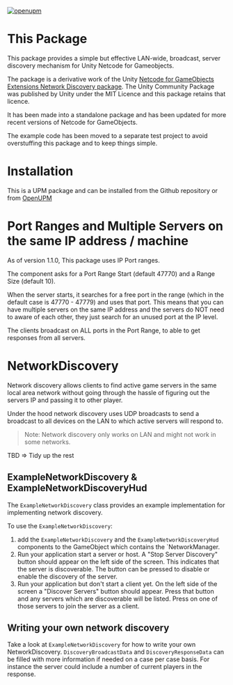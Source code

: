[![openupm](https://img.shields.io/npm/v/com.community.netcode.networkdiscovery?label=openupm&registry_uri=https://package.openupm.com)](https://openupm.com/packages/com.community.netcode.networkdiscovery/)


# This Package

This package provides a simple but effective LAN-wide, broadcast, server discovery mechanism for Unity Netcode for Gameobjects.

The package is a derivative work of the Unity [Netcode for GameObjects Extensions Network Discovery package](https://github.com/Unity-Technologies/multiplayer-community-contributions/tree/main/com.community.netcode.extensions). The Unity Community Package was published by Unity under the MIT Licence and this package retains that licence.

It has been made into a standalone package and has been updated for more recent versions of Netcode for GameObjects.

The example code has been moved to a separate test project to avoid overstuffing this package and to keep things simple.

# Installation

This is a UPM package and can be installed from the Github repository or from [OpenUPM](https://openupm.com/packages/com.community.netcode.networkdiscovery/)

# Port Ranges and Multiple Servers on the same IP address / machine

As of version 1.1.0, This package uses IP Port ranges.

The component asks for a Port Range Start (default 47770) and a Range Size (default 10).

When the server starts, it searches for a free port in the range (which in the default case is 47770 - 47779) and uses that port. This means that you can have multiple servers on the same IP address and the servers do NOT need to aware of each other, they just search for an unused port at the IP level.

The clients broadcast on ALL ports in the Port Range, to able to get responses from all servers. 

# NetworkDiscovery

Network discovery allows clients to find active game servers in the same local area network without going through the hassle of figuring out the servers IP and passing it to other player.

Under the hood network discovery uses UDP broadcasts to send a broadcast to all devices on the LAN to which active servers will respond to.

> Note: Network discovery only works on LAN and might not work in some networks.

TBD => Tidy up the rest

## ExampleNetworkDiscovery & ExampleNetworkDiscoveryHud

The `ExampleNetworkDiscovery` class provides an example implementation for implementing network discovery.

To use the `ExampleNetworkDiscovery`:
1. add the `ExampleNetworkDiscovery` and the `ExampleNetworkDiscoveryHud` components to the GameObject which contains the `NetworkManager.
2. Run your application start a server or host. A "Stop Server Discovery" button should appear on the left side of the screen. This indicates that the server is discoverable. The button can be pressed to disable or enable the discovery of the server.
3. Run your application but don't start a client yet. On the left side of the screen a "Discover Servers" button should appear. Press that button and any servers which are discoverable will be listed. Press on one of those servers to join the server as a client.

## Writing your own network discovery

Take a look at `ExampleNetworkDiscovery` for how to write your own NetworkDiscovery. `DiscoveryBroadcastData` and `DiscoveryResponseData` can be filled with more information if needed on a case per case basis. For instance the server could include a number of current players in the response.
